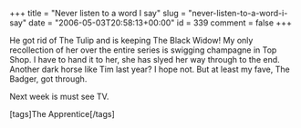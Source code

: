 +++
title = "Never listen to a word I say"
slug = "never-listen-to-a-word-i-say"
date = "2006-05-03T20:58:13+00:00"
id = 339
comment = false
+++

He got rid of The Tulip and is keeping The Black Widow! My only recollection of her over the entire series is swigging champagne in Top Shop. I have to hand it to her, she has slyed her way through to the end. Another dark horse like Tim last year? I hope not. But at least my fave, The Badger, got through.

Next week is must see TV.

[tags]The Apprentice[/tags]
